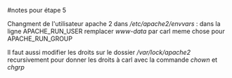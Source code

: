 #notes pour étape 5

Changment de l'utilisateur apache 2 dans _/etc/apache2/envvars_ : 
dans la ligne APACHE_RUN_USER remplacer _www-data_ par carl meme chose pour APACHE_RUN_GROUP 

Il faut aussi modifier les droits sur le dossier _/var/lock/apache2_ recursivement pour donner les droits à carl avec la commande _chown_ et _chgrp_
